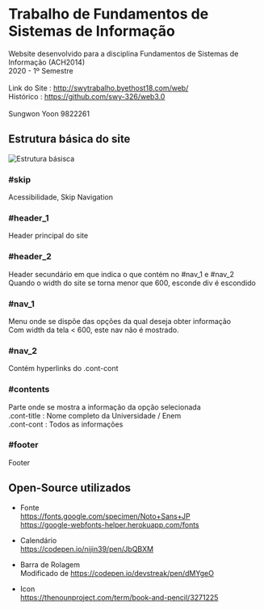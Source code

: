 Trabalho de Fundamentos de Sistemas de Informação
===================================================

Website desenvolvido para a disciplina Fundamentos de Sistemas de Informação (ACH2014) <br>
2020 - 1º Semestre <br><br>
Link do Site : http://swytrabalho.byethost18.com/web/ <br>
Histórico : https://github.com/swy-326/web3.0<br><br>
Sungwon Yoon 9822261


Estrutura básica do site
---------------------------------------------
![Estrutura básisca](https://github.com/swy-326/backupDefinitivo/raw/master/readme_img/structure.png)

### #skip
Acessibilidade, Skip Navigation <br>

### #header_1 
Header principal do site <br>

### #header_2
Header secundário em que indica o que contém no #nav_1 e #nav_2  <br>
Quando o width do site se torna menor que 600, esconde div é escondido <br>

### #nav_1
Menu onde se dispõe das opções da qual deseja obter informação <br>
Com width da tela < 600, este nav não é mostrado. <br>

### #nav_2 
Contém hyperlinks do .cont-cont <br>

### #contents
Parte onde se mostra a informação da opção selecionada <br>
.cont-title : Nome completo da Universidade / Enem <br>
.cont-cont : Todos as informações  <br>

### #footer
Footer <br>


Open-Source utilizados
------------------------------------------------
- Fonte <br>
https://fonts.google.com/specimen/Noto+Sans+JP <br>
https://google-webfonts-helper.herokuapp.com/fonts  <p>

- Calendário <br>
https://codepen.io/nijin39/pen/JbQBXM <p>

- Barra de Rolagem <br>
Modificado de https://codepen.io/devstreak/pen/dMYgeO  <p>

- Icon <br>
https://thenounproject.com/term/book-and-pencil/3271225 <p>
